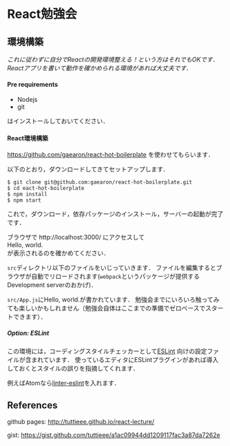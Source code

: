 # React勉強会

## 環境構築
_これに従わずに自分でReactの開発環境整える！という方はそれでもOKです．Reactアプリを書いて動作を確かめられる環境があれば大丈夫です．_

#### Pre requirements
- Nodejs
- git

はインストールしておいてください．

#### React環境構築

https://github.com/gaearon/react-hot-boilerplate を使わせてもらいます．

以下のとおり，ダウンロードしてきてセットアップします．

```
$ git clone git@github.com:gaearon/react-hot-boilerplate.git
$ cd eact-hot-boilerplate
$ npm install
$ npm start
```
これで，ダウンロード，依存パッケージのインストール，サーバーの起動が完了です．

ブラウザで http://localhost:3000/ にアクセスして  
Hello, world.  
が表示されるのを確かめてください．

`src`ディレクトリ以下のファイルをいじっていきます．
ファイルを編集するとブラウザが自動でリロードされます(`webpack`というパッケージが提供するDevelopment serverのおかげ)．

`src/App.js`にHello, world.が書かれています．
勉強会までにいろいろ触ってみても楽しいかもしれません（勉強会自体はここまでの準備でゼロベースでスタートできます）．

##### Option: ESLint
この環境には，コーディングスタイルチェッカーとして[ESLint](http://eslint.org/) 向けの設定ファイルが含まれています．
使っているエディタにESLintプラグインがあれば導入しておくとスタイルの誤りを指摘してくれます．

例えばAtomなら[linter-eslint](https://atom.io/packages/linter-eslint)を入れます．

## References
github pages:
http://tuttieee.github.io/react-lecture/

gist:
https://gist.github.com/tuttieee/a1ac09944dd1209117fac3a87da7262e
